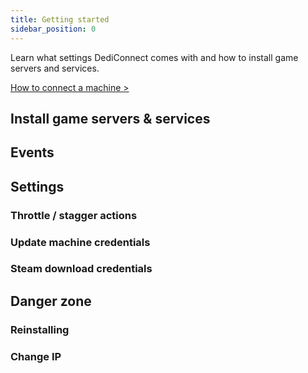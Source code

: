 ```yaml
---
title: Getting started
sidebar_position: 0
---
```


Learn what settings DediConnect comes with and how to install game servers and services.

[How to connect a machine >](/getting_started/dediconnect/getting_started)

## Install game servers & services

## Events

## Settings

### Throttle / stagger actions

### Update machine credentials

### Steam download credentials

## Danger zone

### Reinstalling

### Change IP